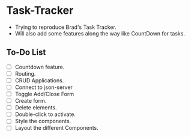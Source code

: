 # Task-Tracker
- Trying to reproduce Brad's Task Tracker.
- Will also add some features along the way like CountDown for tasks.

## To-Do List
- [ ] Countdown feature.
- [ ] Routing.
- [ ] CRUD Applications.
- [ ] Connect to json-server
- [ ] Toggle Add/Close Form
- [ ] Create form.
- [ ] Delete elements.
- [ ] Double-click to activate.
- [ ] Style the components.
- [ ] Layout the different Components.